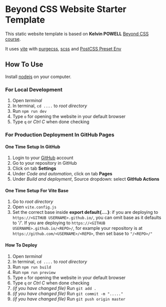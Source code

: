 # Beyond CSS Website Starter Template

This static website template is based on **Kelvin POWELL** [Beyond CSS course](https://www.beyondcss.dev/).

It uses [vite](https://vitejs.dev/) with [purgecss](https://github.com/Mexican-Man/vite-plugin-html-purgecss/), [scss](https://sass-lang.com/) and [PostCSS Preset Env](https://www.npmjs.com/package/postcss-preset-env)

## How To Use

Install [nodejs](https://nodejs.org/) on your computer.

### For Local Development

1. Open _terminal_
2. In terminal, `cd ....` to _root directory_
3. Run `npm run dev`
4. Type `o` for opening the website in your default browser
5. Type `q` or _Ctrl C_ when done checking

### For Production Deployment In GitHub Pages

#### One Time Setup In GitHub

1. Login to your [GitHub](https://github.com/) account
2. Go to your repository in GitHub
3. Click on tab **Settings**
4. Under _Code and automation_, click on tab **Pages**
5. Under _Build and deployment_, Source dropdown: select **GitHub Actions**

#### One Time Setup For Vite Base

1. Go to _root directory_
2. Open `vite.config.js`
3. Set the correct base inside **export default{....}**: if you are deploying to `https://<GITHUB USERNAME>.github.io/`, you can omit base as it defaults to '/'. If you are deploying to `https://<GITHUB USERNAME>.github.io/<REPO>/`, for example your repository is at `https://github.com/<USERNAME>/<REPO>`, then set base to `"/<REPO>/"`

#### How To Deploy

1. Open _terminal_
2. In terminal, `cd ....` to _root directory_
3. Run `npm run build`
4. Run `npm run preview`
5. Type `o` for opening the website in your default browser
6. Type `q` or _Ctrl C_ when done checking
7. _(if you have changed file)_ Run `git add .`
8. _(if you have changed file)_ Run `git commit -m "....."`
9. _(if you have changed file)_ Run `git push origin master`
